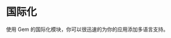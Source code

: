 # 国际化

使用 Gem 的国际化模块，你可以很迅速的为你的应用添加多语言支持。

<gem-book-plugin-file src="/src/examples/i18n/index.ts"></gem-book-plugin-file>
